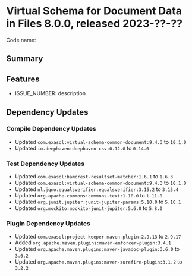# Virtual Schema for Document Data in Files 8.0.0, released 2023-??-??

Code name:

## Summary

## Features

* ISSUE_NUMBER: description

## Dependency Updates

### Compile Dependency Updates

* Updated `com.exasol:virtual-schema-common-document:9.4.3` to `10.1.0`
* Updated `io.deephaven:deephaven-csv:0.12.0` to `0.14.0`

### Test Dependency Updates

* Updated `com.exasol:hamcrest-resultset-matcher:1.6.1` to `1.6.3`
* Updated `com.exasol:virtual-schema-common-document:9.4.3` to `10.1.0`
* Updated `nl.jqno.equalsverifier:equalsverifier:3.15.2` to `3.15.4`
* Updated `org.apache.commons:commons-text:1.10.0` to `1.11.0`
* Updated `org.junit.jupiter:junit-jupiter-params:5.10.0` to `5.10.1`
* Updated `org.mockito:mockito-junit-jupiter:5.6.0` to `5.8.0`

### Plugin Dependency Updates

* Updated `com.exasol:project-keeper-maven-plugin:2.9.13` to `2.9.17`
* Added `org.apache.maven.plugins:maven-enforcer-plugin:3.4.1`
* Updated `org.apache.maven.plugins:maven-javadoc-plugin:3.6.0` to `3.6.2`
* Updated `org.apache.maven.plugins:maven-surefire-plugin:3.1.2` to `3.2.2`
